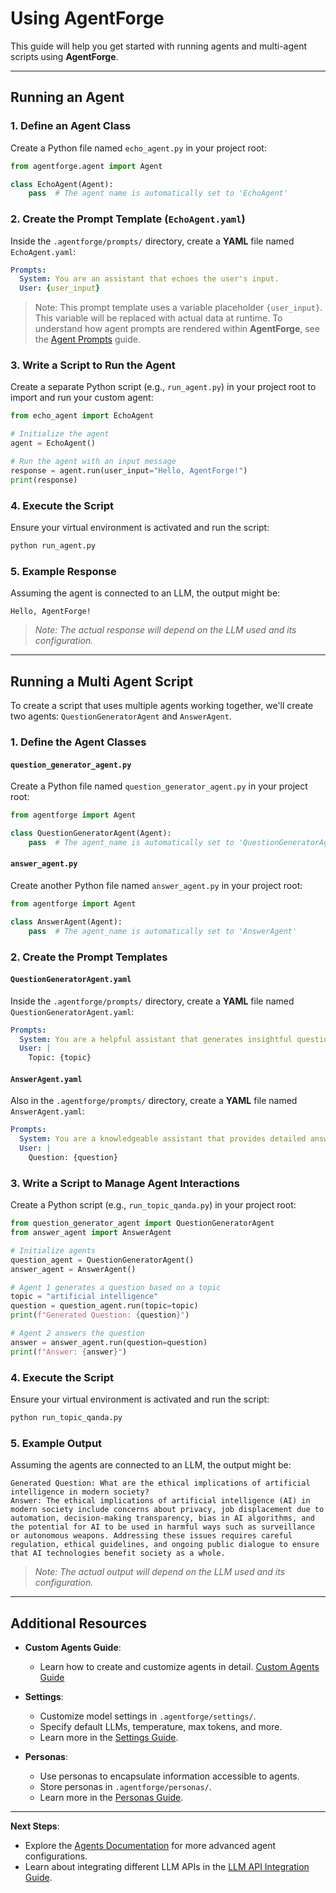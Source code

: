 # Using AgentForge

This guide will help you get started with running agents and multi-agent scripts using **AgentForge**.

---

## Running an Agent

### 1. Define an Agent Class

Create a Python file named `echo_agent.py` in your project root:

```python
from agentforge.agent import Agent

class EchoAgent(Agent):
    pass  # The agent name is automatically set to 'EchoAgent'
```

### 2. Create the Prompt Template (`EchoAgent.yaml`)

Inside the `.agentforge/prompts/` directory, create a **YAML** file named `EchoAgent.yaml`:

```yaml
Prompts:
  System: You are an assistant that echoes the user's input.
  User: {user_input}
```
> Note: This prompt template uses a variable placeholder `{user_input}`. This variable will be replaced with actual data at runtime. To understand how agent prompts are rendered within **AgentForge**, see the [Agent Prompts](../Agents/AgentPrompts.md) guide.

### 3. Write a Script to Run the Agent

Create a separate Python script (e.g., `run_agent.py`) in your project root to import and run your custom agent:

```python
from echo_agent import EchoAgent

# Initialize the agent
agent = EchoAgent()

# Run the agent with an input message
response = agent.run(user_input="Hello, AgentForge!")
print(response)
```

### 4. Execute the Script

Ensure your virtual environment is activated and run the script:

```bash
python run_agent.py
```

### 5. **Example Response**

Assuming the agent is connected to an LLM, the output might be:

```
Hello, AgentForge!
```

> *Note: The actual response will depend on the LLM used and its configuration.*

---

## Running a Multi Agent Script

To create a script that uses multiple agents working together, we'll create two agents: `QuestionGeneratorAgent` and `AnswerAgent`.

### 1. Define the Agent Classes

#### `question_generator_agent.py`

Create a Python file named `question_generator_agent.py` in your project root:

```python
from agentforge import Agent

class QuestionGeneratorAgent(Agent):
    pass  # The agent_name is automatically set to 'QuestionGeneratorAgent'
```

#### `answer_agent.py`

Create another Python file named `answer_agent.py` in your project root:

```python
from agentforge import Agent

class AnswerAgent(Agent):
    pass  # The agent_name is automatically set to 'AnswerAgent'
```

### 2. Create the Prompt Templates

#### `QuestionGeneratorAgent.yaml`

Inside the `.agentforge/prompts/` directory, create a **YAML** file named `QuestionGeneratorAgent.yaml`:

```yaml
Prompts:
  System: You are a helpful assistant that generates insightful questions based on the user's topic.
  User: |
    Topic: {topic}
```

#### `AnswerAgent.yaml`

Also in the `.agentforge/prompts/` directory, create a **YAML** file named `AnswerAgent.yaml`:

```yaml
Prompts:
  System: You are a knowledgeable assistant that provides detailed answers to questions.
  User: |
    Question: {question}
```

### 3. Write a Script to Manage Agent Interactions

Create a Python script (e.g., `run_topic_qanda.py`) in your project root:

```python
from question_generator_agent import QuestionGeneratorAgent
from answer_agent import AnswerAgent

# Initialize agents
question_agent = QuestionGeneratorAgent()
answer_agent = AnswerAgent()

# Agent 1 generates a question based on a topic
topic = "artificial intelligence"
question = question_agent.run(topic=topic)
print(f"Generated Question: {question}")

# Agent 2 answers the question
answer = answer_agent.run(question=question)
print(f"Answer: {answer}")
```

### 4. Execute the Script

Ensure your virtual environment is activated and run the script:

```bash
python run_topic_qanda.py
```

### 5. **Example Output**

Assuming the agents are connected to an LLM, the output might be:

```
Generated Question: What are the ethical implications of artificial intelligence in modern society?
Answer: The ethical implications of artificial intelligence (AI) in modern society include concerns about privacy, job displacement due to automation, decision-making transparency, bias in AI algorithms, and the potential for AI to be used in harmful ways such as surveillance or autonomous weapons. Addressing these issues requires careful regulation, ethical guidelines, and ongoing public dialogue to ensure that AI technologies benefit society as a whole.
```

>*Note: The actual output will depend on the LLM used and its configuration.*

---

## Additional Resources

- **Custom Agents Guide**:
  - Learn how to create and customize agents in detail. [Custom Agents Guide](../Agents/CustomAgents.md)

- **Settings**:
  - Customize model settings in `.agentforge/settings/`.
  - Specify default LLMs, temperature, max tokens, and more.
  - Learn more in the [Settings Guide](../Settings/Settings.md).

- **Personas**:
  - Use personas to encapsulate information accessible to agents.
  - Store personas in `.agentforge/personas/`.
  - Learn more in the [Personas Guide](../Personas/Personas.md).
  
---

**Next Steps**:

- Explore the [Agents Documentation](../Agents/Agents.md) for more advanced agent configurations.
- Learn about integrating different LLM APIs in the [LLM API Integration Guide](../LLMs/LLMs.md).
